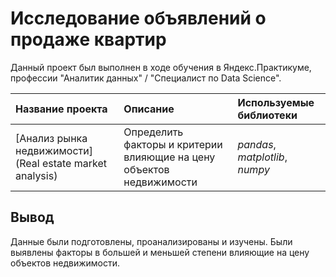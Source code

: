 # Исследование объявлений о продаже квартир


Данный проект был выполнен в ходе обучения в Яндекс.Практикуме, профессии "Аналитик данных" / "Специалист по Data Science".

| Название проекта | Описание | Используемые библиотеки | 
| :---------------------- | :---------------------- | :---------------------- |
| [Анализ рынка недвижимости](Real estate market analysis) | Определить факторы и критерии влияющие на цену объектов недвижимости | *pandas*, *matplotlib*, *numpy*|

## Вывод

Данные были подготовлены, проанализированы и изучены. Были выявлены факторы в большей и меньшей степени влияющие на цену объектов недвижимости.